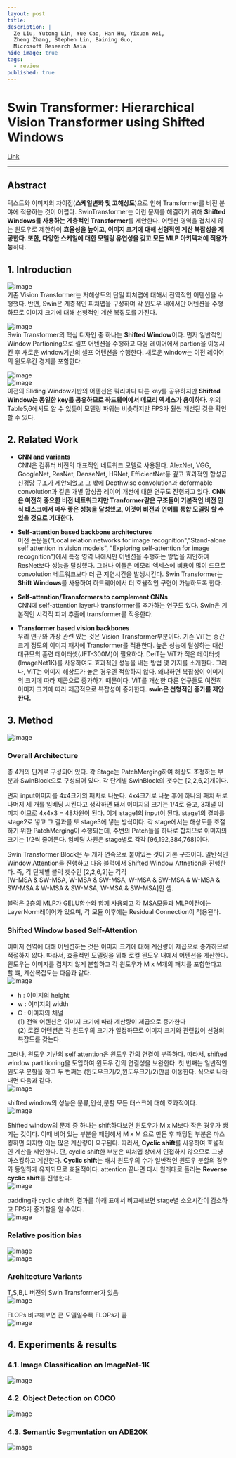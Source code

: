 ```yaml
---
layout: post
title: 
description: |
  Ze Liu, Yutong Lin, Yue Cao, Han Hu, Yixuan Wei, 
  Zheng Zhang, Stephen Lin, Baining Guo, 
  Microsoft Research Asia
hide_image: true
tags:
  - review
published: true
---
```


# Swin Transformer: Hierarchical Vision Transformer using Shifted Windows
[Link](https://arxiv.org/pdf/2103.14030.pdf)
* * *

## Abstract
텍스트와 이미지의 차이점(**스케일변화 및 고해상도**)으로 인해 Transformer를 비전 분야에 적용하는 것이 어렵다. SwinTransformer는
이런 문제를 해결하기 위해 **Shifted Windows를 사용하는 계층적인 Transformer**를 제안한다. 어텐션 영역을 겹치지 않는 윈도우로
제한하여 **효율성을 높이고, 이미지 크기에 대해 선형적인 계산 복잡성을 제공한다. 또한, 다양한 스케일에 대한 모델링 유연성을 
갖고 모든 MLP 아키텍처에 적용가능**하다.   

## 1. Introduction
![image](https://user-images.githubusercontent.com/69246778/222346760-a1ad084e-5294-4eed-b023-1323fa27cc50.png)   
기존 Vision Transformer는 저해상도의 단일 피쳐맵에 대해서 전역적인 어텐션을 수행했다. 반면, Swin은 계층적인 피처맵을 구성하며
각 윈도우 내에서만 어텐션을 수행하므로 이미지 크기에 대해 선형적인 계산 복잡도를 가진다.   
   
      
![image](https://user-images.githubusercontent.com/69246778/222346677-c8d61b2a-dff7-4305-b071-6007ec72ae0c.png)   
Swin Transformer의 핵심 디자인 중 하나는 **Shifted Window**이다. 먼저 일반적인 Window Partioning으로 셀프 어텐션을 수행하고 
다음 레이어에서 partion을 이동시킨 후 새로운 window기반의 셀프 어텐션을 수행한다. 새로운 window는 이전 레이어의 윈도우간 경계를 
포함한다.   
   
   
![image](https://user-images.githubusercontent.com/69246778/222346075-ed7cbd4c-d8a6-4986-a5f9-7b3883d43fad.png)   
![image](https://user-images.githubusercontent.com/69246778/222346300-0c66af74-d872-4582-b3dd-2f3bf1913fe4.png)   
이전의 Sliding Window기반의 어텐션은 쿼리마다 다른 key를 공유하지만 **Shifted Window는 동일한 key를 공유하므로 하드웨어에서 
메모리 엑세스가 용이하다.** 위의 Table5,6에서도 알 수 있듯이 모델링 파워는 비슷하지만 FPS가 훨씬 개선된 것을 확인할 수 있다.   
   
   
## 2. Related Work
* **CNN and variants**   
CNN은 컴퓨터 비전의 대표적인 네트워크 모델로 사용된다. AlexNet, VGG, GoogleNet, ResNet, DenseNet, HRNet, 
EfficientNet등 깊고 효과적인 합성곱 신경망 구조가 제안되었고 그 밖에 Depthwise convolution과 deformable convolution과 같은 개별 합성곱
레이어 개선에 대한 연구도 진행되고 있다. **CNN은 여전히 중요한 비전 네트워크지만 Tranformer같은 구조들이 기본적인 비전 인식 
태스크에서 매우 좋은 성능을 달성했고, 이것이 비전과 언어를 통합 모델링 할 수 있을 것으로 기대한다.**   
   
* **Self-attention based backbone architectures**   
이전 논문들("Local relation networks for image recognition","Stand-alone self attention in vision models",
"Exploring self-attention for image recognition")에서 특정 영역 내에서만 어텐션을 수행하는 방법을 제안하여 ResNet보다 성능을 달성했다. 
그러나 이들은 메모리 엑세스에 비용이 많이 드므로 convolution 네트워크보다 더 큰 지연시간을 발생시킨다. Swin Transformer는 
**Shift Windows**를 사용하여 하드웨어에서 더 효율적인 구현이 가능하도록 한다.
   
* **Self-attention/Transformers to complement CNNs**      
CNN에 self-attention layer나 transformer를 추가하는 연구도 있다. Swin은 기본적인 시각적 피처 추출에 transformer를 적용한다. 
   
* **Transformer based vision backbones**   
우리 연구와 가장 관련 있는 것은 Vision Transformer부분이다. 기존 ViT는 중간 크기 정도의 이미지 패치에 Transformer를 적용한다. 높은 
성능에 달성하는 대신 대규모의 훈련 데이터셋(JFT-300M)이 필요하다. DeiT는 ViT가 적은 데이터셋(ImageNet1K)를 사용하여도 효과적인 성능을 내는
방법 몇 가지를 소개한다. 그러나, ViT는 이미지 해상도가 높은 경우엔 적합하지 않다. 왜냐하면 복잡성이 이미지의 크기에 따라 제곱으로 증가하기 
때문이다. ViT를 개선한 다른 연구들도 여전히 이미지 크기에 따라 제곱적으로 복잡성이 증가한다. **swin은 선형적인 증가를 제안한다.**

## 3. Method
![image](https://user-images.githubusercontent.com/69246778/222354587-694f47e5-1232-4ae3-8418-3127bf0f8ac1.png)   
### Overall Architecture
총 4개의 단계로 구성되어 있다. 각 Stage는 PatchMerging하여 해상도 조정하는 부분과 SwinBlock으로 구성되어 있다. 각 단계별
SwinBlock의 갯수는 [2,2,6,2]개이다.   
   
      
먼저 input이미지를 4x4크기의 패치로 나눈다. 4x4크기로 나눈 후에 하나의 패치 뒤로 나머지 세 개를 임베딩 시킨다고 생각하면 돼서 
이미지의 크기는 1/4로 줄고, 3채널 이미지 이므로 4x4x3 = 48차원이 된다. 이게 stage1의 input이 된다. stage1의 결과를 stage2로 넣고 
그 결과를 또 stage3에 넣는 방식이다. 각 stage에서는 해상도를 조절하기 위한 PatchMerging이 수행되는데, 주변의 Patch들을 하나로 
합치므로 이미지의 크기는 1/2씩 줄어든다. 임베딩 차원은 stage별로 각각 [96,192,384,768]이다.   
   
   
Swin Transformer Block은 두 개가 연속으로 붙어있는 것이 기본 구조이다. 일반적인 Window Attention을 진행하고 다음 블럭에서
Shifted Window Attnetion을 진행한다. 즉, 각 단계별 블럭 갯수인 [2,2,6,2]는 각각    
[W-MSA & SW-MSA, W-MSA & SW-MSA, W-MSA & SW-MSA & W-MSA & SW-MSA & W-MSA & SW-MSA, W-MSA & SW-MSA]인 셈.   
   
   
블럭은 2층의 MLP가 GELU함수와 함께 사용되고 각 MSA모듈과 MLP이전에는 LayerNorm레이어가 있으며, 각 모듈 이후에는 
Residual Connection이 적용된다. 
   
   
### Shifted Window based Self-Attention
이미지 전역에 대해 어텐션하는 것은 이미지 크기에 대해 계산량이 제곱으로 증가하므로 적절하지 않다. 따라서, 효율적인 모델링을 위해 로컬 윈도우 내에서
어텐션을 계산한다. 윈도우는 이미지를 겹치지 않게 분할하고 각 윈도우가 M x M개의 패치를 포함한다고 할 떄, 계산복잡도는 다음과 같다.   
![image](https://user-images.githubusercontent.com/69246778/222366025-d7e713e1-b352-4ae2-933f-5191b4011d3e.png)   
* h : 이미지의 height
* w : 이미지의 width
* C : 이미지의 채널   
(1) 전역 어텐션은 이미지 크기에 따라 계산량이 제곱으로 증가한다   
(2) 로컬 어텐션은 각 윈도우의 크기가 일정하므로 이미지 크기와 관련없이 선형의 복잡도를 갖는다.   
   
그러나, 윈도우 기반의 self attention은 윈도우 간의 연결이 부족하다. 따라서, shifted window partitioning을 도입하여 윈도우 간의 연결성을 보완한다.
첫 번째는 일반적인 윈도우 분할을 하고 두 번째는 (윈도우크기/2,윈도우크기/2)만큼 이동한다. 식으로 나타내면 다음과 같다.   
![image](https://user-images.githubusercontent.com/69246778/222368971-558492b6-7c73-4592-bed9-b53f17e2f140.png)   
   
   
shifted window의 성능은 분류,인식,분할 모든 태스크에 대해 효과적이다.   
![image](https://user-images.githubusercontent.com/69246778/222369342-09c0457e-78f8-4af0-a2ee-a0bc11592dc1.png)   
   
   
Shifted window의 문제 중 하나는 shift하다보면 윈도우가 M x M보다 작은 경우가 생기는 것이다. 이때 비어 있는 부분을 패딩해서 M x M 으로 만든 후
패딩된 부분은 마스킹하면 되지만 이는 많은 계산량이 요구된다. 따라서, **Cyclic shift**를 사용하여 효율적인 계산을 제안한다. 단, cyclic shift한 부분은 
피처맵 상에서 인접하지 않으므로 그냥 마스킹하고 계산한다. **Cyclic shift**는 배치 윈도우의 수가 일반적인 윈도우 분할의 경우와 동일하게 유지되므로 
효율적이다. attention 끝나면 다시 원래대로 돌리는 **Reverse cyclic shift**를 진행한다.   
![image](https://user-images.githubusercontent.com/69246778/222371159-a6e45968-b39c-4cb8-b5f1-58397584ac50.png)   
   
   
padding과 cyclic shift의 결과를 아래 표에서 비교해보면 stage별 소요시간이 감소하고 FPS가 증가함을 알 수있다.   
![image](https://user-images.githubusercontent.com/69246778/222373425-e024ae53-e8d4-43a0-9f01-cdda8d60f3ee.png)   
   
   
### Relative position bias
![image](https://user-images.githubusercontent.com/69246778/222389957-9c3b415b-c6fa-4ff8-a66b-a77328f1da7f.png)   
![image](https://user-images.githubusercontent.com/69246778/222390939-b781af9f-3486-4c61-a2d2-8f871823e856.png)   
   
### Architecture Variants
T,S,B,L 버전의 Swin Transformer가 있음   
![image](https://user-images.githubusercontent.com/69246778/222392519-b78d8a5f-6365-4b8b-a4cd-7a9f6048c850.png)   
   
  
FLOPs 비교해보면 큰 모델일수록 FLOPs가 큼   
![image](https://user-images.githubusercontent.com/69246778/222392726-4ef8ecd4-9f20-4a31-83da-862de719d931.png)   
   
## 4. Experiments & results
### 4.1. Image Classification on ImageNet-1K
![image](https://user-images.githubusercontent.com/69246778/222394193-24618034-cd4b-4a21-9cab-609932bfa59b.png)

### 4.2. Object Detection on COCO
![image](https://user-images.githubusercontent.com/69246778/222394263-b0edb013-0499-46ec-8b21-43ea4744d886.png)

### 4.3. Semantic Segmentation on ADE20K
![image](https://user-images.githubusercontent.com/69246778/222394378-5be62ecf-a605-4a6e-8ca2-6b0773d6d57c.png)
